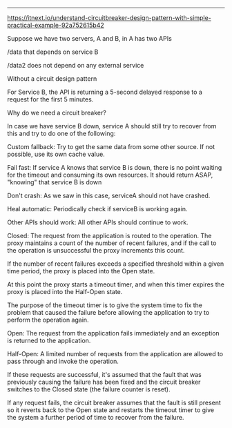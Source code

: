 ---

<https://itnext.io/understand-circuitbreaker-design-pattern-with-simple-practical-example-92a752615b42>

Suppose we have two servers, A and B, in A has two APIs

/data that depends on service B

/data2 does not depend on any external service

Without a circuit design pattern

For Service B, the API is returning a 5-second delayed response to a request for the first 5 minutes.

Why do we need a circuit breaker?

In case we have service B down, service A should still try to recover from this and try to do one of the following:

Custom fallback: Try to get the same data from some other source. If not possible, use its own cache value.

Fail fast: If service A knows that service B is down, there is no point waiting for the timeout and consuming its own resources. It should return ASAP, "knowing" that service B is down

Don't crash: As we saw in this case, serviceA should not have crashed.

Heal automatic: Periodically check if serviceB is working again.

Other APIs should work: All other APIs should continue to work.

Closed: The request from the application is routed to the operation. The proxy maintains a count of the number of recent failures, and if the call to the operation is unsuccessful the proxy increments this count.



If the number of recent failures exceeds a specified threshold within a given time period, the proxy is placed into the Open state.

At this point the proxy starts a timeout timer, and when this timer expires the proxy is placed into the Half-Open state.



The purpose of the timeout timer is to give the system time to fix the problem that caused the failure before allowing the application to try to perform the operation again.



Open: The request from the application fails immediately and an exception is returned to the application.



Half-Open: A limited number of requests from the application are allowed to pass through and invoke the operation.

If these requests are successful, it's assumed that the fault that was previously causing the failure has been fixed and the circuit breaker switches to the Closed state (the failure counter is reset).

If any request fails, the circuit breaker assumes that the fault is still present so it reverts back to the Open state and restarts the timeout timer to give the system a further period of time to recover from the failure.




